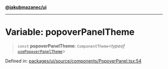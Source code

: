[**@jakubmazanec/ui**](../README.md)

---

# Variable: popoverPanelTheme

> `const` **popoverPanelTheme**: `ComponentTheme`\<_typeof_
> [`usePopoverPanelTheme`](../functions/usePopoverPanelTheme.md)\>

Defined in:
[packages/ui/source/components/PopoverPanel.tsx:54](https://github.com/jakubmazanec/tools/blob/b189bd808f93a39eacbf7e401a82a754c5ce3b63/packages/ui/source/components/PopoverPanel.tsx#L54)
